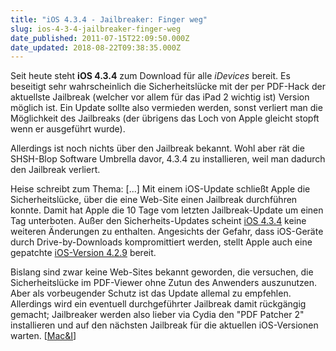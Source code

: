 ```yaml
---
title: "iOS 4.3.4 - Jailbreaker: Finger weg"
slug: ios-4-3-4-jailbreaker-finger-weg
date_published: 2011-07-15T22:09:50.000Z
date_updated: 2018-08-22T09:38:35.000Z
---
```


Seit heute steht **iOS 4.3.4** zum Download für alle *iDevices* bereit. Es beseitigt sehr wahrscheinlich die Sicherheitslücke mit der per PDF-Hack der aktuellste Jailbreak (welcher vor allem für das iPad 2 wichtig ist) Version möglich ist. Ein Update sollte also vermieden werden, sonst verliert man die Möglichkeit des Jailbreaks (der übrigens das Loch von Apple gleicht stopft wenn er ausgeführt wurde).

Allerdings ist noch nichts über den Jailbreak bekannt. Wohl aber rät die SHSH-Blop Software Umbrella davor, 4.3.4 zu installieren, weil man dadurch den Jailbreak verliert.

Heise schreibt zum Thema: [...] Mit einem iOS-Update schließt Apple die Sicherheitslücke, über die eine Web-Site einen Jailbreak durchführen konnte. Damit hat Apple die 10 Tage vom letzten Jailbreak-Update um einen Tag unterboten. Außer den Sicherheits-Updates scheint [iOS 4.3.4](http://support.apple.com/kb/HT4802) keine weiteren Änderungen zu enthalten. Angesichts der Gefahr, dass iOS-Geräte durch Drive-by-Downloads kompromittiert werden, stellt Apple auch eine gepatchte [iOS-Version 4.2.9](http://support.apple.com/kb/HT4803) bereit.

Bislang sind zwar keine Web-Sites bekannt geworden, die versuchen, die Sicherheitslücke im PDF-Viewer ohne Zutun des Anwenders auszunutzen. Aber als vorbeugender Schutz ist das Update allemal zu empfehlen. Allerdings wird ein eventuell durchgeführter Jailbreak damit rückgängig gemacht; Jailbreaker werden also lieber via Cydia den "PDF Patcher 2" installieren und auf den nächsten Jailbreak für die aktuellen iOS-Versionen warten. [[Mac&I](http://www.heise.de/mac-and-i/meldung/Apple-schliesst-Jailbreak-me-Luecke-1280462.html)]
